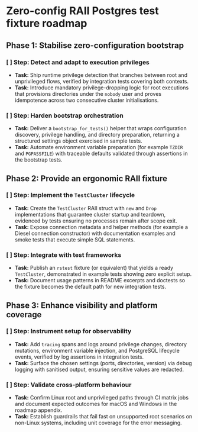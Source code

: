 # Zero-config RAII Postgres test fixture roadmap

## Phase 1: Stabilise zero-configuration bootstrap

### [ ] Step: Detect and adapt to execution privileges

- **Task:** Ship runtime privilege detection that branches between root and
  unprivileged flows, verified by integration tests covering both contexts.
- **Task:** Introduce mandatory privilege-dropping logic for root executions
  that provisions directories under the `nobody` user and proves idempotence
  across two consecutive cluster initialisations.

### [ ] Step: Harden bootstrap orchestration

- **Task:** Deliver a `bootstrap_for_tests()` helper that wraps configuration
  discovery, privilege handling, and directory preparation, returning a
  structured settings object exercised in sample tests.
- **Task:** Automate environment variable preparation (for example `TZDIR`
  and `PGPASSFILE`) with traceable defaults validated through assertions in the
  bootstrap tests.

## Phase 2: Provide an ergonomic RAII fixture

### [ ] Step: Implement the `TestCluster` lifecycle

- **Task:** Create the `TestCluster` RAII struct with `new` and `Drop`
  implementations that guarantee cluster startup and teardown, evidenced by
  tests ensuring no processes remain after scope exit.
- **Task:** Expose connection metadata and helper methods (for example a
  Diesel connection constructor) with documentation examples and smoke tests
  that execute simple SQL statements.

### [ ] Step: Integrate with test frameworks

- **Task:** Publish an `rstest` fixture (or equivalent) that yields a ready
  `TestCluster`, demonstrated in example tests showing zero explicit setup.
- **Task:** Document usage patterns in README excerpts and doctests so the
  fixture becomes the default path for new integration tests.

## Phase 3: Enhance visibility and platform coverage

### [ ] Step: Instrument setup for observability

- **Task:** Add `tracing` spans and logs around privilege changes, directory
  mutations, environment variable injection, and PostgreSQL lifecycle events,
  verified by log assertions in integration tests.
- **Task:** Surface the chosen settings (ports, directories, version) via
  debug logging with sanitised output, ensuring sensitive values are redacted.

### [ ] Step: Validate cross-platform behaviour

- **Task:** Confirm Linux root and unprivileged paths through CI matrix jobs
  and document expected outcomes for macOS and Windows in the roadmap appendix.
- **Task:** Establish guardrails that fail fast on unsupported root scenarios
  on non-Linux systems, including unit coverage for the error messaging.
